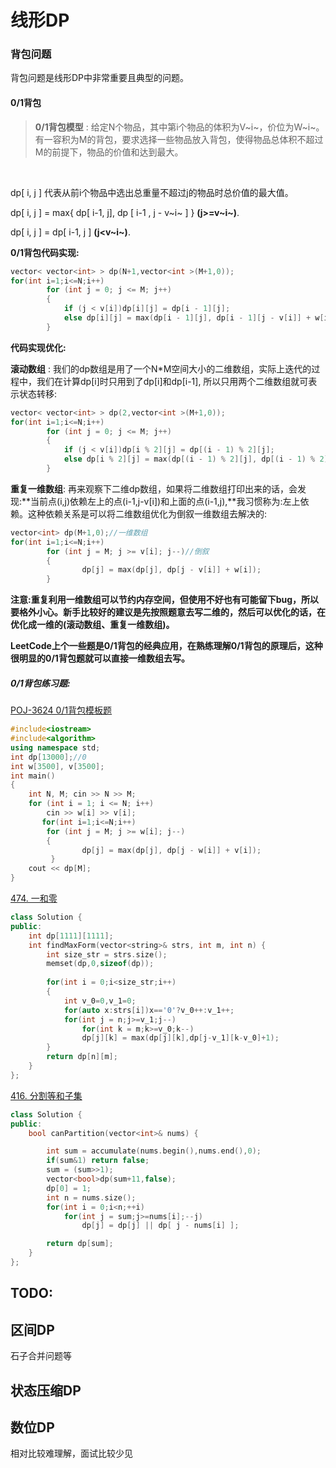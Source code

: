 # 线形DP

### 背包问题

背包问题是线形DP中非常重要且典型的问题。



#### 0/1背包

> **0/1背包模型** : 给定N个物品，其中第i个物品的体积为V~i~，价位为W~i~。有一容积为M的背包，要求选择一些物品放入背包，使得物品总体积不超过M的前提下，物品的价值和达到最大。

​	

 dp[ i, j ] 代表从前i个物品中选出总重量不超过j的物品时总价值的最大值。

 dp[ i, j ] = max{ dp[ i-1, j], dp [ i-1 , j - v~i~ ] }    **(j>=v~i~)**.

 dp[ i, j ] = dp[ i-1, j ]                                        **(j<v~i~)**.



**0/1背包代码实现:**

```c++
vector< vector<int> > dp(N+1,vector<int >(M+1,0));
for(int i=1;i<=N;i++)
        for (int j = 0; j <= M; j++)
        {
            if (j < v[i])dp[i][j] = dp[i - 1][j];
            else dp[i][j] = max(dp[i - 1][j], dp[i - 1][j - v[i]] + w[i]);
        }
```



**代码实现优化:** 

**滚动数组** : 我们的dp数组是用了一个N*M空间大小的二维数组，实际上迭代的过程中，我们在计算dp[i]时只用到了dp[i]和dp[i-1], 所以只用两个二维数组就可表示状态转移:

```c++
vector< vector<int> > dp(2,vector<int >(M+1,0));
for(int i=1;i<=N;i++)
        for (int j = 0; j <= M; j++)
        {
            if (j < v[i])dp[i % 2][j] = dp[(i - 1) % 2][j];
            else dp[i % 2][j] = max(dp[(i - 1) % 2][j], dp[(i - 1) % 2][j - v[i]] + w[i]);
        }
```



**重复一维数组**: 再来观察下二维dp数组，如果将二维数组打印出来的话，会发现:**当前点(i,j)依赖左上的点(i-1,j-v[i])和上面的点(i-1,j),**我习惯称为:左上依赖。这种依赖关系是可以将二维数组优化为倒叙一维数组去解决的:

```c++
vector<int> dp(M+1,0);//一维数组
for(int i=1;i<=N;i++)
        for (int j = M; j >= v[i]; j--)//倒叙
        {
        		dp[j] = max(dp[j], dp[j - v[i]] + w[i]);
        }
```

**注意:重复利用一维数组可以节约内存空间，但使用不好也有可能留下bug，所以要格外小心。新手比较好的建议是先按照题意去写二维的，然后可以优化的话，在优化成一维的(滚动数组、重复一维数组)。**

**LeetCode上个一些题是0/1背包的经典应用，在熟练理解0/1背包的原理后，这种很明显的0/1背包题就可以直接一维数组去写。**



##### 0/1背包练习题:

[POJ-3624 0/1背包模板题](https://vjudge.net/problem/POJ-3624)

```c++
#include<iostream>
#include<algorithm>
using namespace std;
int dp[13000];//0
int w[3500], v[3500];
int main()
{
    int N, M; cin >> N >> M;
    for (int i = 1; i <= N; i++)
        cin >> w[i] >> v[i];
       for(int i=1;i<=N;i++)
        for (int j = M; j >= w[i]; j--)   
        {
                dp[j] = max(dp[j], dp[j - w[i]] + v[i]);
         }
    cout << dp[M];
}
```



[474. 一和零](https://leetcode-cn.com/problems/ones-and-zeroes/)

```c++
class Solution {
public:
    int dp[1111][1111];
    int findMaxForm(vector<string>& strs, int m, int n) {
        int size_str = strs.size();
        memset(dp,0,sizeof(dp));
      
        for(int i = 0;i<size_str;i++)
        {
            int v_0=0,v_1=0;
            for(auto x:strs[i])x=='0'?v_0++:v_1++;
            for(int j = n;j>=v_1;j--)
                for(int k = m;k>=v_0;k--)
                dp[j][k] = max(dp[j][k],dp[j-v_1][k-v_0]+1);
        }        
        return dp[n][m];
    }
};
```



[416. 分割等和子集](https://leetcode-cn.com/problems/partition-equal-subset-sum/)

```c++
class Solution {
public:
    bool canPartition(vector<int>& nums) {

        int sum = accumulate(nums.begin(),nums.end(),0);
        if(sum&1) return false;
        sum = (sum>>1);
        vector<bool>dp(sum+11,false);
        dp[0] = 1;
        int n = nums.size();
        for(int i = 0;i<n;++i)
            for(int j = sum;j>=nums[i];--j)
                dp[j] = dp[j] || dp[ j - nums[i] ];

        return dp[sum];
    }
};
```





## TODO:

## 区间DP

石子合并问题等





## 状态压缩DP

## 数位DP

相对比较难理解，面试比较少见



